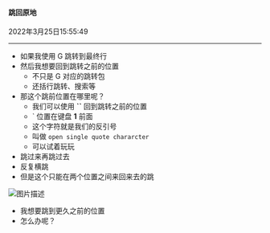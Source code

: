 #### 跳回原地 

2022年3月25日15:55:49

---

- 如果我使用 G 跳转到最终行
- 然后我想要回到跳转之前的位置
  - 不只是 G 对应的跳转包
  - 还括行跳转、搜索等
- 那这个跳前位置在哪里呢？
  - 我们可以使用 **``** 回到跳转之前的位置
  - ` 位置在键盘 **1** 前面
  - 这个字符就是我们的反引号
  - 叫做 `open single quote chararcter`
  - 可以试着玩玩
- 跳过来再跳过去
- 反复横跳
- 但是这个只能在两个位置之间来回来去的跳

![图片描述](https://doc.shiyanlou.com/courses/uid1190679-20210705-1625481287791)

- 我想要跳到更久之前的位置
- 怎么办呢？